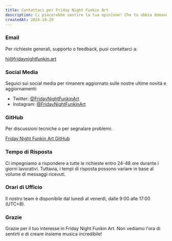 ```yaml
---
title: Contattaci per Friday Night Funkin Art
description: Ci piacerebbe sentire la tua opinione! Che tu abbia domande, feedback o voglia semplicemente dire ciao, non esitare a contattarci utilizzando uno dei metodi seguenti.
createdAt: 2024-10-29
---
```


### Email

Per richieste generali, supporto o feedback, puoi contattarci a:

[hi@fridaynightfunkin.art](mailto:hi@fridaynightfunkin.art)

### Social Media

Seguici sui social media per rimanere aggiornato sulle nostre ultime novità e aggiornamenti:

- Twitter: [@FridayNightFunkinArt](https://twitter.com/friday-night-funkin-art)
- Instagram: [@FridayNightFunkinArt](https://instagram.com/friday-night-funkin-art)

### GitHub

Per discussioni tecniche o per segnalare problemi:

[Friday Night Funkin Art GitHub](https://github.com/ZissyW/friday-night-funkin-blog)

### Tempo di Risposta

Ci impegniamo a rispondere a tutte le richieste entro 24-48 ore durante i giorni lavorativi. Tuttavia, i tempi di risposta possono variare in base al volume di messaggi ricevuti.

### Orari di Ufficio

Il nostro team è disponibile dal lunedì al venerdì, dalle 9:00 alle 17:00 (UTC+8).

### Grazie

Grazie per il tuo interesse in Friday Night Funkin Art. Non vediamo l'ora di sentirti e di creare insieme musica incredibile! 